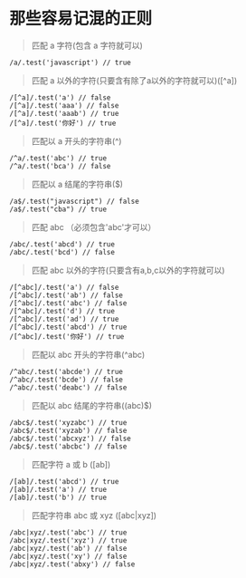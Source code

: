 # 那些容易记混的正则

> 匹配 a 字符(包含 a 字符就可以)
```
/a/.test('javascript') // true
```

> 匹配 a 以外的字符(只要含有除了a以外的字符就可以)([^a])
```
/[^a]/.test('a') // false
/[^a]/.test('aaa') // false
/[^a]/.test('aaab') // true
/[^a]/.test('你好') // true
```

> 匹配以 a 开头的字符串(^)
```
/^a/.test('abc') // true
/^a/.test('bca') // false
```

> 匹配以 a 结尾的字符串($)
```
/a$/.test("javascript") // false
/a$/.test("cba") // true
```

> 匹配 abc （必须包含'abc'才可以）
```
/abc/.test('abcd') // true
/abc/.test('bcd') // false
```

> 匹配 abc 以外的字符(只要含有a,b,c以外的字符就可以)
```
/[^abc]/.test('a') // false
/[^abc]/.test('ab') // false
/[^abc]/.test('abc') // false
/[^abc]/.test('d') // true
/[^abc]/.test('ad') // true
/[^abc]/.test('abcd') // true
/[^abc]/.test('你好') // true
```

> 匹配以 abc 开头的字符串(^abc)
```
/^abc/.test('abcde') // true
/^abc/.test('bcde') // false
/^abc/.test('deabc') // false
```

> 匹配以 abc 结尾的字符串((abc)$)
```
/abc$/.test('xyzabc') // true
/abc$/.test('xyzab') // false
/abc$/.test('abcxyz') // false
/abc$/.test('abcbc') // false
```

> 匹配字符 a 或 b ([ab])
```
/[ab]/.test('abcd') // true
/[ab]/.test('a') // true
/[ab]/.test('b') // true
```

> 匹配字符串 abc 或 xyz ([abc|xyz])
```
/abc|xyz/.test('abc') // true
/abc|xyz/.test('xyz') // true
/abc|xyz/.test('ab') // false
/abc|xyz/.test('xy') // false 
/abc|xyz/.test('abxy') // false
```

> 